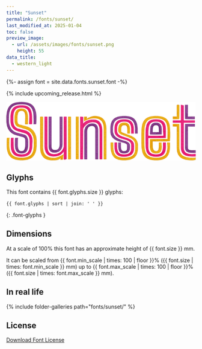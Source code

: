 ```yaml
---
title: "Sunset"
permalink: /fonts/sunset/
last_modified_at: 2025-01-04
toc: false
preview_image:
  - url: /assets/images/fonts/sunset.png
    height: 55
data_title:
  - western_light
---
```

{%- assign font = site.data.fonts.sunset.font -%}

{% include upcoming_release.html %}

![Sunset](/assets/images/fonts/sunset.png)

## Glyphs

This font contains  {{ font.glyphs.size }} glyphs:

```
{{ font.glyphs | sort | join: ' ' }}
```
{: .font-glyphs }

## Dimensions

At a scale of 100% this font has an approximate height of {{ font.size }} mm. 

It can be scaled from {{ font.min_scale | times: 100 | floor }}% ({{ font.size | times: font.min_scale }} mm)
up to {{ font.max_scale | times: 100 | floor }}% ({{ font.size | times: font.max_scale }} mm).

## In real life

{% include folder-galleries path="fonts/sunset/" %}

## License

[Download Font License](https://github.com/inkstitch/inkstitch/tree/main/fonts/sunset/LICENSE)
